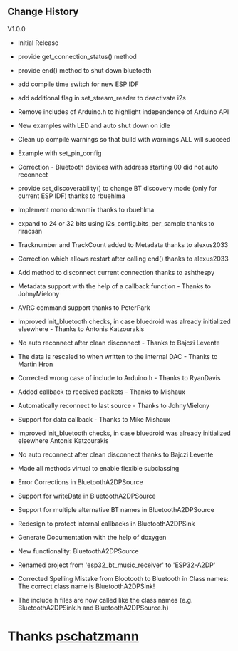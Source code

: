 
## Change History

V1.0.0

- Initial Release

- provide get_connection_status() method
- provide end() method to shut down bluetooth
- add compile time switch for new ESP IDF
- add additional flag in set_stream_reader to deactivate i2s
- Remove includes of Arduino.h to highlight independence of Arduino API
- New examples with LED and auto shut down on idle
- Clean up compile warnings so that build with warnings ALL will succeed
- Example with set_pin_config
- Correction - Bluetooth devices with address starting 00 did not auto reconnect
- provide set_discoverability() to change BT discovery mode (only for current ESP IDF) thanks to rbuehlma
- Implement mono downmix thanks to rbuehlma
- expand to 24 or 32 bits using i2s_config.bits_per_sample thanks to riraosan
- Tracknumber and TrackCount added to Metadata thanks to alexus2033
- Correction which allows restart after calling end() thanks to alexus2033
- Add method to disconnect current connection thanks to ashthespy
- Metadata support with the help of a callback function - Thanks to JohnyMielony
- AVRC command support thanks to PeterPark
- Improved init_bluetooth checks, in case bluedroid was already initialized elsewhere - Thanks to Antonis Katzourakis
- No auto reconnect after clean disconnect - Thanks to Bajczi Levente
- The data is rescaled to when written to the internal DAC - Thanks to Martin Hron
- Corrected wrong case of include to Arduino.h - Thanks to RyanDavis
- Added callback to received packets - Thanks to Mishaux
- Automatically reconnect to last source - Thanks to JohnyMielony
- Support for data callback - Thanks to Mike Mishaux
- Improved init_bluetooth checks, in case bluedroid was already initialized elsewhere Antonis Katzourakis
- No auto reconnect after clean disconnect thanks to Bajczi Levente
- Made all methods virtual to enable flexible subclassing
- Error Corrections in BluetoothA2DPSource
- Support for writeData in BluetoothA2DPSource
- Support for multiple alternative BT names in BluetoothA2DPSource
- Redesign to protect internal callbacks in BluetoothA2DPSink
- Generate Documentation with the help of doxygen
- New functionality: BluetoothA2DPSource
- Renamed project from 'esp32_bt_music_receiver' to 'ESP32-A2DP'
- Corrected Spelling Mistake from Blootooth to Bluetooth in Class names: The correct class name is BluetoothA2DPSink!
- The include h files are now called like the class names (e.g. BluetoothA2DPSink.h and BluetoothA2DPSource.h)


# Thanks [pschatzmann](https://github.com/pschatzmann)
